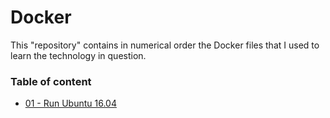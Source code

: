 # Docker

This "repository" contains in numerical order the Docker files that I used to learn the technology in question.

### Table of content

- [01 - Run Ubuntu 16.04](01-ubuntu-16.04/)

